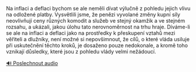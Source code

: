 
Na inflaci a deflaci bychom se ale neměli dívat výlučně z pohledu jejich vlivu na odložené platby. Vysvětlili jsme, že penězi vyvolané změny kupní síly neovlivňují ceny různých komodit a služeb ve stejný okamžik a ve stejném rozsahu, a ukázali, jakou úlohu tato nerovnoměrnost na trhu hraje. Díváme-li se ale na inflaci a deflaci jako na prostředky k přeskupení vztahů mezi věřiteli a dlužníky, není možné si nepovšimnout, že cílů, o které vláda usiluje při uskutečnění těchto kroků, je dosaženo pouze nedokonale, a kromě toho vznikají důsledky, které jsou z pohledu vlády velmi nežádoucí.

[🔊 Poslechnout audio](/data/7-paragraphs/audio/chapter_155/para_007-Na-inflaci-a-deflaci-bychom-se-ale-nemli-dvat-v.mp3)
